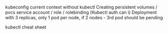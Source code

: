 kubeconfig current context without kubectl
Creating persistent volumes / pvcs
service account / role / rolebinding (Kubectl auth can i)
Deployment with 3 replicas, only 1 pod per node, if 2 nodes - 3rd pod should be pending

kubectl cheat sheet
